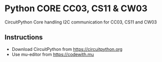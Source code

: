 # Python CORE CC03, CS11 & CW03
CircuitPython Core handling I2C communication for CC03, CS11 and CW03

## Instructions
- Download CircuitPython from https://circuitpython.org
- Use mu-editor from https://codewith.mu

